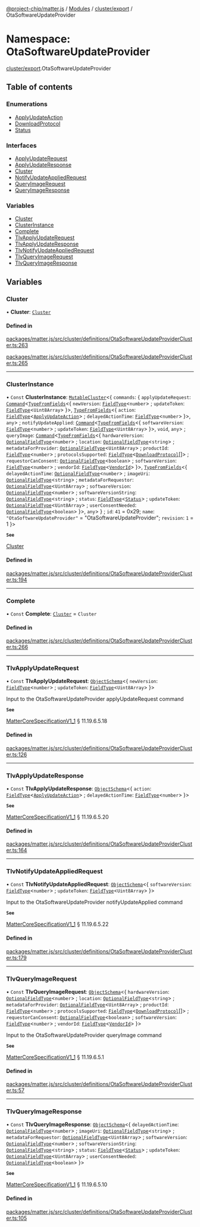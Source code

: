 [@project-chip/matter.js](../README.md) / [Modules](../modules.md) / [cluster/export](cluster_export.md) / OtaSoftwareUpdateProvider

# Namespace: OtaSoftwareUpdateProvider

[cluster/export](cluster_export.md).OtaSoftwareUpdateProvider

## Table of contents

### Enumerations

- [ApplyUpdateAction](../enums/cluster_export.OtaSoftwareUpdateProvider.ApplyUpdateAction.md)
- [DownloadProtocol](../enums/cluster_export.OtaSoftwareUpdateProvider.DownloadProtocol.md)
- [Status](../enums/cluster_export.OtaSoftwareUpdateProvider.Status.md)

### Interfaces

- [ApplyUpdateRequest](../interfaces/cluster_export.OtaSoftwareUpdateProvider.ApplyUpdateRequest.md)
- [ApplyUpdateResponse](../interfaces/cluster_export.OtaSoftwareUpdateProvider.ApplyUpdateResponse.md)
- [Cluster](../interfaces/cluster_export.OtaSoftwareUpdateProvider.Cluster.md)
- [NotifyUpdateAppliedRequest](../interfaces/cluster_export.OtaSoftwareUpdateProvider.NotifyUpdateAppliedRequest.md)
- [QueryImageRequest](../interfaces/cluster_export.OtaSoftwareUpdateProvider.QueryImageRequest.md)
- [QueryImageResponse](../interfaces/cluster_export.OtaSoftwareUpdateProvider.QueryImageResponse.md)

### Variables

- [Cluster](cluster_export.OtaSoftwareUpdateProvider.md#cluster)
- [ClusterInstance](cluster_export.OtaSoftwareUpdateProvider.md#clusterinstance)
- [Complete](cluster_export.OtaSoftwareUpdateProvider.md#complete)
- [TlvApplyUpdateRequest](cluster_export.OtaSoftwareUpdateProvider.md#tlvapplyupdaterequest)
- [TlvApplyUpdateResponse](cluster_export.OtaSoftwareUpdateProvider.md#tlvapplyupdateresponse)
- [TlvNotifyUpdateAppliedRequest](cluster_export.OtaSoftwareUpdateProvider.md#tlvnotifyupdateappliedrequest)
- [TlvQueryImageRequest](cluster_export.OtaSoftwareUpdateProvider.md#tlvqueryimagerequest)
- [TlvQueryImageResponse](cluster_export.OtaSoftwareUpdateProvider.md#tlvqueryimageresponse)

## Variables

### Cluster

• **Cluster**: [`Cluster`](../interfaces/cluster_export.OtaSoftwareUpdateProvider.Cluster.md)

#### Defined in

[packages/matter.js/src/cluster/definitions/OtaSoftwareUpdateProviderCluster.ts:263](https://github.com/project-chip/matter.js/blob/3adaded6/packages/matter.js/src/cluster/definitions/OtaSoftwareUpdateProviderCluster.ts#L263)

[packages/matter.js/src/cluster/definitions/OtaSoftwareUpdateProviderCluster.ts:265](https://github.com/project-chip/matter.js/blob/3adaded6/packages/matter.js/src/cluster/definitions/OtaSoftwareUpdateProviderCluster.ts#L265)

___

### ClusterInstance

• `Const` **ClusterInstance**: [`MutableCluster`](../interfaces/cluster_export.MutableCluster-1.md)\<\{ `commands`: \{ `applyUpdateRequest`: [`Command`](../interfaces/cluster_export.Command.md)\<[`TypeFromFields`](tlv_export.md#typefromfields)\<\{ `newVersion`: [`FieldType`](../interfaces/tlv_export.FieldType.md)\<`number`\> ; `updateToken`: [`FieldType`](../interfaces/tlv_export.FieldType.md)\<`Uint8Array`\>  }\>, [`TypeFromFields`](tlv_export.md#typefromfields)\<\{ `action`: [`FieldType`](../interfaces/tlv_export.FieldType.md)\<[`ApplyUpdateAction`](../enums/cluster_export.OtaSoftwareUpdateProvider.ApplyUpdateAction.md)\> ; `delayedActionTime`: [`FieldType`](../interfaces/tlv_export.FieldType.md)\<`number`\>  }\>, `any`\> ; `notifyUpdateApplied`: [`Command`](../interfaces/cluster_export.Command.md)\<[`TypeFromFields`](tlv_export.md#typefromfields)\<\{ `softwareVersion`: [`FieldType`](../interfaces/tlv_export.FieldType.md)\<`number`\> ; `updateToken`: [`FieldType`](../interfaces/tlv_export.FieldType.md)\<`Uint8Array`\>  }\>, `void`, `any`\> ; `queryImage`: [`Command`](../interfaces/cluster_export.Command.md)\<[`TypeFromFields`](tlv_export.md#typefromfields)\<\{ `hardwareVersion`: [`OptionalFieldType`](../interfaces/tlv_export.OptionalFieldType.md)\<`number`\> ; `location`: [`OptionalFieldType`](../interfaces/tlv_export.OptionalFieldType.md)\<`string`\> ; `metadataForProvider`: [`OptionalFieldType`](../interfaces/tlv_export.OptionalFieldType.md)\<`Uint8Array`\> ; `productId`: [`FieldType`](../interfaces/tlv_export.FieldType.md)\<`number`\> ; `protocolsSupported`: [`FieldType`](../interfaces/tlv_export.FieldType.md)\<[`DownloadProtocol`](../enums/cluster_export.OtaSoftwareUpdateProvider.DownloadProtocol.md)[]\> ; `requestorCanConsent`: [`OptionalFieldType`](../interfaces/tlv_export.OptionalFieldType.md)\<`boolean`\> ; `softwareVersion`: [`FieldType`](../interfaces/tlv_export.FieldType.md)\<`number`\> ; `vendorId`: [`FieldType`](../interfaces/tlv_export.FieldType.md)\<[`VendorId`](datatype_export.md#vendorid)\>  }\>, [`TypeFromFields`](tlv_export.md#typefromfields)\<\{ `delayedActionTime`: [`OptionalFieldType`](../interfaces/tlv_export.OptionalFieldType.md)\<`number`\> ; `imageUri`: [`OptionalFieldType`](../interfaces/tlv_export.OptionalFieldType.md)\<`string`\> ; `metadataForRequestor`: [`OptionalFieldType`](../interfaces/tlv_export.OptionalFieldType.md)\<`Uint8Array`\> ; `softwareVersion`: [`OptionalFieldType`](../interfaces/tlv_export.OptionalFieldType.md)\<`number`\> ; `softwareVersionString`: [`OptionalFieldType`](../interfaces/tlv_export.OptionalFieldType.md)\<`string`\> ; `status`: [`FieldType`](../interfaces/tlv_export.FieldType.md)\<[`Status`](../enums/cluster_export.OtaSoftwareUpdateProvider.Status.md)\> ; `updateToken`: [`OptionalFieldType`](../interfaces/tlv_export.OptionalFieldType.md)\<`Uint8Array`\> ; `userConsentNeeded`: [`OptionalFieldType`](../interfaces/tlv_export.OptionalFieldType.md)\<`boolean`\>  }\>, `any`\>  } ; `id`: ``41`` = 0x29; `name`: ``"OtaSoftwareUpdateProvider"`` = "OtaSoftwareUpdateProvider"; `revision`: ``1`` = 1 }\>

**`See`**

[Cluster](cluster_export.OtaSoftwareUpdateProvider.md#cluster)

#### Defined in

[packages/matter.js/src/cluster/definitions/OtaSoftwareUpdateProviderCluster.ts:194](https://github.com/project-chip/matter.js/blob/3adaded6/packages/matter.js/src/cluster/definitions/OtaSoftwareUpdateProviderCluster.ts#L194)

___

### Complete

• `Const` **Complete**: [`Cluster`](../interfaces/cluster_export.OtaSoftwareUpdateProvider.Cluster.md) = `Cluster`

#### Defined in

[packages/matter.js/src/cluster/definitions/OtaSoftwareUpdateProviderCluster.ts:266](https://github.com/project-chip/matter.js/blob/3adaded6/packages/matter.js/src/cluster/definitions/OtaSoftwareUpdateProviderCluster.ts#L266)

___

### TlvApplyUpdateRequest

• `Const` **TlvApplyUpdateRequest**: [`ObjectSchema`](../classes/tlv_export.ObjectSchema.md)\<\{ `newVersion`: [`FieldType`](../interfaces/tlv_export.FieldType.md)\<`number`\> ; `updateToken`: [`FieldType`](../interfaces/tlv_export.FieldType.md)\<`Uint8Array`\>  }\>

Input to the OtaSoftwareUpdateProvider applyUpdateRequest command

**`See`**

[MatterCoreSpecificationV1_1](../interfaces/spec_export.MatterCoreSpecificationV1_1.md) § 11.19.6.5.18

#### Defined in

[packages/matter.js/src/cluster/definitions/OtaSoftwareUpdateProviderCluster.ts:126](https://github.com/project-chip/matter.js/blob/3adaded6/packages/matter.js/src/cluster/definitions/OtaSoftwareUpdateProviderCluster.ts#L126)

___

### TlvApplyUpdateResponse

• `Const` **TlvApplyUpdateResponse**: [`ObjectSchema`](../classes/tlv_export.ObjectSchema.md)\<\{ `action`: [`FieldType`](../interfaces/tlv_export.FieldType.md)\<[`ApplyUpdateAction`](../enums/cluster_export.OtaSoftwareUpdateProvider.ApplyUpdateAction.md)\> ; `delayedActionTime`: [`FieldType`](../interfaces/tlv_export.FieldType.md)\<`number`\>  }\>

**`See`**

[MatterCoreSpecificationV1_1](../interfaces/spec_export.MatterCoreSpecificationV1_1.md) § 11.19.6.5.20

#### Defined in

[packages/matter.js/src/cluster/definitions/OtaSoftwareUpdateProviderCluster.ts:164](https://github.com/project-chip/matter.js/blob/3adaded6/packages/matter.js/src/cluster/definitions/OtaSoftwareUpdateProviderCluster.ts#L164)

___

### TlvNotifyUpdateAppliedRequest

• `Const` **TlvNotifyUpdateAppliedRequest**: [`ObjectSchema`](../classes/tlv_export.ObjectSchema.md)\<\{ `softwareVersion`: [`FieldType`](../interfaces/tlv_export.FieldType.md)\<`number`\> ; `updateToken`: [`FieldType`](../interfaces/tlv_export.FieldType.md)\<`Uint8Array`\>  }\>

Input to the OtaSoftwareUpdateProvider notifyUpdateApplied command

**`See`**

[MatterCoreSpecificationV1_1](../interfaces/spec_export.MatterCoreSpecificationV1_1.md) § 11.19.6.5.22

#### Defined in

[packages/matter.js/src/cluster/definitions/OtaSoftwareUpdateProviderCluster.ts:179](https://github.com/project-chip/matter.js/blob/3adaded6/packages/matter.js/src/cluster/definitions/OtaSoftwareUpdateProviderCluster.ts#L179)

___

### TlvQueryImageRequest

• `Const` **TlvQueryImageRequest**: [`ObjectSchema`](../classes/tlv_export.ObjectSchema.md)\<\{ `hardwareVersion`: [`OptionalFieldType`](../interfaces/tlv_export.OptionalFieldType.md)\<`number`\> ; `location`: [`OptionalFieldType`](../interfaces/tlv_export.OptionalFieldType.md)\<`string`\> ; `metadataForProvider`: [`OptionalFieldType`](../interfaces/tlv_export.OptionalFieldType.md)\<`Uint8Array`\> ; `productId`: [`FieldType`](../interfaces/tlv_export.FieldType.md)\<`number`\> ; `protocolsSupported`: [`FieldType`](../interfaces/tlv_export.FieldType.md)\<[`DownloadProtocol`](../enums/cluster_export.OtaSoftwareUpdateProvider.DownloadProtocol.md)[]\> ; `requestorCanConsent`: [`OptionalFieldType`](../interfaces/tlv_export.OptionalFieldType.md)\<`boolean`\> ; `softwareVersion`: [`FieldType`](../interfaces/tlv_export.FieldType.md)\<`number`\> ; `vendorId`: [`FieldType`](../interfaces/tlv_export.FieldType.md)\<[`VendorId`](datatype_export.md#vendorid)\>  }\>

Input to the OtaSoftwareUpdateProvider queryImage command

**`See`**

[MatterCoreSpecificationV1_1](../interfaces/spec_export.MatterCoreSpecificationV1_1.md) § 11.19.6.5.1

#### Defined in

[packages/matter.js/src/cluster/definitions/OtaSoftwareUpdateProviderCluster.ts:57](https://github.com/project-chip/matter.js/blob/3adaded6/packages/matter.js/src/cluster/definitions/OtaSoftwareUpdateProviderCluster.ts#L57)

___

### TlvQueryImageResponse

• `Const` **TlvQueryImageResponse**: [`ObjectSchema`](../classes/tlv_export.ObjectSchema.md)\<\{ `delayedActionTime`: [`OptionalFieldType`](../interfaces/tlv_export.OptionalFieldType.md)\<`number`\> ; `imageUri`: [`OptionalFieldType`](../interfaces/tlv_export.OptionalFieldType.md)\<`string`\> ; `metadataForRequestor`: [`OptionalFieldType`](../interfaces/tlv_export.OptionalFieldType.md)\<`Uint8Array`\> ; `softwareVersion`: [`OptionalFieldType`](../interfaces/tlv_export.OptionalFieldType.md)\<`number`\> ; `softwareVersionString`: [`OptionalFieldType`](../interfaces/tlv_export.OptionalFieldType.md)\<`string`\> ; `status`: [`FieldType`](../interfaces/tlv_export.FieldType.md)\<[`Status`](../enums/cluster_export.OtaSoftwareUpdateProvider.Status.md)\> ; `updateToken`: [`OptionalFieldType`](../interfaces/tlv_export.OptionalFieldType.md)\<`Uint8Array`\> ; `userConsentNeeded`: [`OptionalFieldType`](../interfaces/tlv_export.OptionalFieldType.md)\<`boolean`\>  }\>

**`See`**

[MatterCoreSpecificationV1_1](../interfaces/spec_export.MatterCoreSpecificationV1_1.md) § 11.19.6.5.10

#### Defined in

[packages/matter.js/src/cluster/definitions/OtaSoftwareUpdateProviderCluster.ts:105](https://github.com/project-chip/matter.js/blob/3adaded6/packages/matter.js/src/cluster/definitions/OtaSoftwareUpdateProviderCluster.ts#L105)

